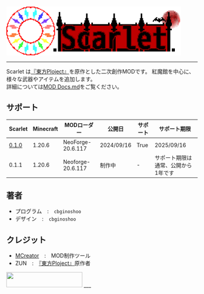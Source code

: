 ![Scarlet Logo](/IMG/Scarlet%20Logo.png)
___  
Scarlet は[『東方Ploject』](https://ja.wikipedia.org/wiki/東方Project)を原作とした二次創作MODです。
紅魔館を中心に、様々な武器やアイテムを追加します。  
詳細については[MOD Docs.md](MOD%20Docs.md)をご覧ください。  
## サポート
| Scarlet | Minecraft | MODローダー | 公開日 | サポート | サポート期限 | 
----|----|----|----|----|----
| [0.1.0](/NeoForge-20.6.117/scarlet-0.1.0-neoforge-1.20.6.jar) | 1.20.6 | NeoForge-20.6.117 | 2024/09/16 | True | 2025/09/16 |
| 0.1.1 | 1.20.6 | Neoforge-20.6.117 | 制作中 | - | サポート期限は通常、公開から1年です |  
## 著者  
- プログラム　:　```cbginoshoo```  
- デザイン　:　```cbginoshoo```  
## クレジット  
- [MCreator](https://mcreator.net/about)　:　MOD制作ツール  
- ZUN　:　[『東方Ploject』](https://ja.wikipedia.org/wiki/東方Project)原作者
  
<img src="http://www16.big.or.jp/~zun/image/banner.gif" width=200 height=40>
___  
